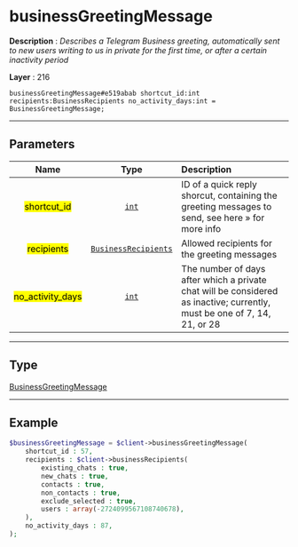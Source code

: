 # businessGreetingMessage

**Description** : *Describes a Telegram Business greeting, automatically sent to new users writing to us in private for the first time, or after a certain inactivity period*

**Layer** : 216

```tl
businessGreetingMessage#e519abab shortcut_id:int recipients:BusinessRecipients no_activity_days:int = BusinessGreetingMessage;
```

---

## Parameters

| Name | Type | Description |
| :---: | :---: | :--- |
| <mark>shortcut_id</mark> | [`int`](type/int) | ID of a quick reply shorcut, containing the greeting messages to send, see here » for more info |
| <mark>recipients</mark> | [`BusinessRecipients`](type/BusinessRecipients) | Allowed recipients for the greeting messages |
| <mark>no_activity_days</mark> | [`int`](type/int) | The number of days after which a private chat will be considered as inactive; currently, must be one of 7, 14, 21, or 28 |

---

## Type

[BusinessGreetingMessage](type/BusinessGreetingMessage)

---

## Example

```php
$businessGreetingMessage = $client->businessGreetingMessage(
	shortcut_id : 57,
	recipients : $client->businessRecipients(
		existing_chats : true,
		new_chats : true,
		contacts : true,
		non_contacts : true,
		exclude_selected : true,
		users : array(-2724099567108740678),
	),
	no_activity_days : 87,
);
```